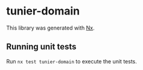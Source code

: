 # tunier-domain

This library was generated with [Nx](https://nx.dev).

## Running unit tests

Run `nx test tunier-domain` to execute the unit tests.
